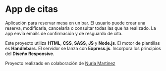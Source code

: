 # App de citas
Aplicación para reservar mesa en un bar. El usuario puede crear una reserva, modificarla, cancelarla o consultar todas las que ha realizado. La app envía emails de confirmación y de resguardo de cita.

Este proyecto utiliza **HTML**, **CSS**, **SASS**, **JS** y **Node.js**. El motor de plantillas es **Handlebars**. El servidor se lanza con **Express.js**. Incorpora los principios del **Diseño Responsive**.

Proyecto realizado en colaboración de [Nuria Martinez](https://github.com/nurimartinez)
